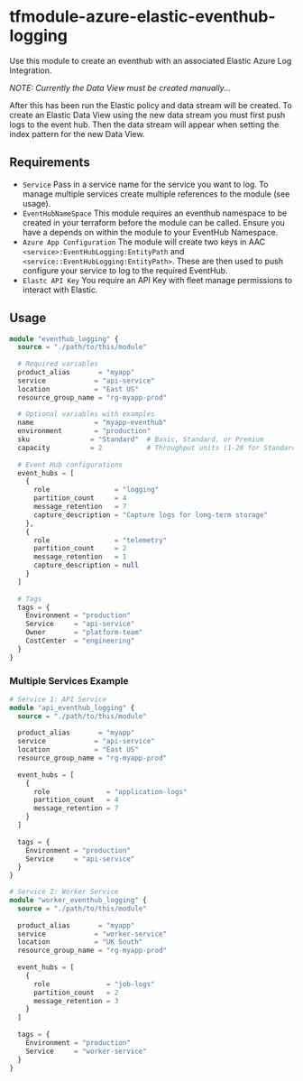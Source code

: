 # tfmodule-azure-elastic-eventhub-logging
Use this module to create an eventhub with an associated Elastic Azure Log Integration. 

*NOTE: Currently the Data View must be created manually...*

After this has been run the Elastic policy and data stream will be created.  To create an Elastic Data View using the new data stream you must first push logs to the event hub.  Then the data stream will appear when setting the index pattern for the new Data View.

## Requirements
- `Service` Pass in a service name for the service you want to log. To manage multiple services create multiple references to the module (see usage). 
- `EventHubNameSpace` This module requires an eventhub namespace to be created in your terraform before the module can be called. Ensure you have a depends on within the module to your EventHub Namespace.
- `Azure App Configuration` The module will create two keys in AAC `<service>:EventHubLogging:EntityPath` and `<service::EventHubLogging:EntityPath>`. These are then used to push configure your service to log to the required EventHub.
- `Elastc API Key` You require an API Key with fleet manage permissions to interact with Elastic. 



## Usage

```terraform
module "eventhub_logging" {
  source = "./path/to/this/module"
  
  # Required variables
  product_alias       = "myapp"
  service            = "api-service"
  location           = "East US"
  resource_group_name = "rg-myapp-prod"
  
  # Optional variables with examples
  name               = "myapp-eventhub"
  environment        = "production"
  sku               = "Standard"  # Basic, Standard, or Premium
  capacity          = 2           # Throughput units (1-20 for Standard)
  
  # Event Hub configurations
  event_hubs = [
    {
      role                = "logging"
      partition_count     = 4
      message_retention   = 7
      capture_description = "Capture logs for long-term storage"
    },
    {
      role                = "telemetry"
      partition_count     = 2
      message_retention   = 1
      capture_description = null
    }
  ]
  
  # Tags
  tags = {
    Environment = "production"
    Service     = "api-service"
    Owner       = "platform-team"
    CostCenter  = "engineering"
  }
}
```

### Multiple Services Example

```terraform
# Service 1: API Service
module "api_eventhub_logging" {
  source = "./path/to/this/module"
  
  product_alias       = "myapp"
  service            = "api-service"
  location           = "East US"
  resource_group_name = "rg-myapp-prod"
  
  event_hubs = [
    {
      role              = "application-logs"
      partition_count   = 4
      message_retention = 7
    }
  ]
  
  tags = {
    Environment = "production"
    Service     = "api-service"
  }
}

# Service 2: Worker Service
module "worker_eventhub_logging" {
  source = "./path/to/this/module"
  
  product_alias       = "myapp"
  service            = "worker-service"
  location           = "UK South"
  resource_group_name = "rg-myapp-prod"
  
  event_hubs = [
    {
      role              = "job-logs"
      partition_count   = 2
      message_retention = 3
    }
  ]
  
  tags = {
    Environment = "production"
    Service     = "worker-service"
  }
}
```
